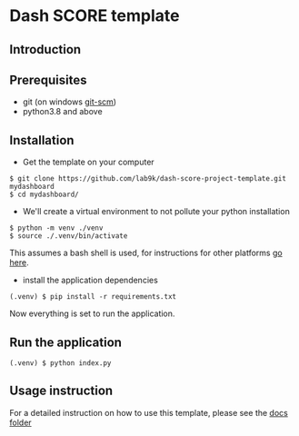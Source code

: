 # Dash SCORE template

## Introduction

## Prerequisites

* git (on windows [git-scm](https://git-scm.com/))
* python3.8 and above

## Installation

* Get the template on your computer

```shell
$ git clone https://github.com/lab9k/dash-score-project-template.git mydashboard
$ cd mydashboard/
```

* We'll create a virtual environment to not pollute your python installation

```shell
$ python -m venv ./venv
$ source ./.venv/bin/activate
```

This assumes a bash shell is used, for instructions for other
platforms [go here](https://docs.python.org/3/library/venv.html).

* install the application dependencies

```shell
(.venv) $ pip install -r requirements.txt
```

Now everything is set to run the application.

## Run the application

```shell
(.venv) $ python index.py
```

## Usage instruction

For a detailed instruction on how to use this template, please see the [docs folder](./docs/0_index.md)

